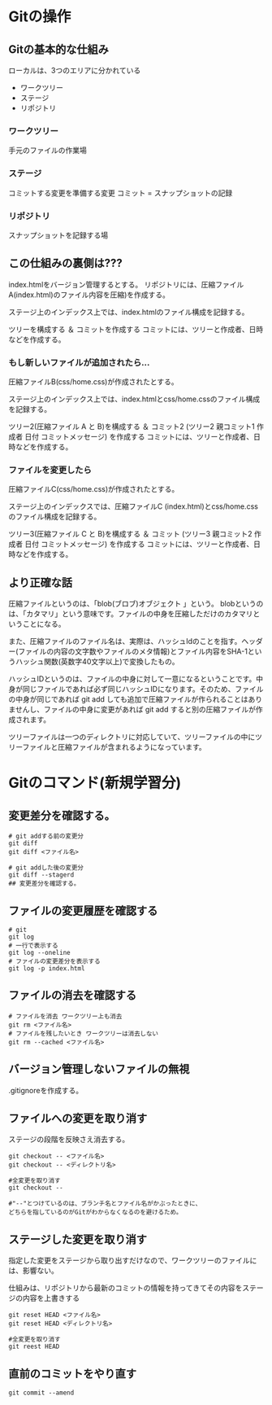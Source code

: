 # Gitの操作

## Gitの基本的な仕組み
 ローカルは、3つのエリアに分かれている
 + ワークツリー
 + ステージ
 + リポジトリ

### ワークツリー
 手元のファイルの作業場

### ステージ
 コミットする変更を準備する変更
 コミット = スナップショットの記録

### リポジトリ
 スナップショットを記録する場

## この仕組みの裏側は???
 index.htmlをバージョン管理するとする。
 リポジトリには、圧縮ファイルA(index.html)のファイル内容を圧縮)を作成する。

 ステージ上のインデックス上では、index.htmlのファイル構成を記録する。

 ツリーを構成する ＆ コミットを作成する 
 コミットには、ツリーと作成者、日時などを作成する。

### もし新しいファイルが追加されたら...
 圧縮ファイルB(css/home.css)が作成されたとする。

 ステージ上のインデックス上では、index.htmlとcss/home.cssのファイル構成を記録する。
 
 ツリー2(圧縮ファイル A と B)を構成する ＆ コミット2 (ツリー2 親コミット1 作成者 日付 コミットメッセージ) を作成する 
 コミットには、ツリーと作成者、日時などを作成する。

### ファイルを変更したら 
 圧縮ファイルC(css/home.css)が作成されたとする。

 ステージ上のインデックスでは、圧縮ファイルC (index.html)とcss/home.cssのファイル構成を記録する。
 
 ツリー3(圧縮ファイル C と B)を構成する ＆ コミット (ツリー3 親コミット2 作成者 日付 コミットメッセージ) を作成する 
 コミットには、ツリーと作成者、日時などを作成する。
 
## より正確な話
 圧縮ファイルというのは、「blob(ブロブ)オブジェクト 」という。 blobというのは、「カタマリ」という意味です。ファイルの中身を圧縮しただけのカタマリということになる。

 また、圧縮ファイルのファイル名は、実際は、ハッシュIdのことを指す。ヘッダー(ファイルの内容の文字数やファイルのメタ情報)とファイル内容をSHA-1というハッシュ関数(英数字40文字以上)で変換したもの。

 ハッシュIDというのは、ファイルの中身に対して一意になるということです。中身が同じファイルであれば必ず同じハッシュIDになります。そのため、ファイルの中身が同じであれば git add しても追加で圧縮ファイルが作られることはありませんし、ファイルの中身に変更があれば git add すると別の圧縮ファイルが作成されます。

 ツリーファイルは一つのディレクトリに対応していて、ツリーファイルの中にツリーファイルと圧縮ファイルが含まれるようになっています。

# Gitのコマンド(新規学習分)
 ## 変更差分を確認する。
 ```
 # git addする前の変更分
 git diff
 git diff <ファイル名>

 # git addした後の変更分
 git diff --stagerd
 ## 変更差分を確認する。
 ```
 ## ファイルの変更履歴を確認する
 ```
 # git 
 git log
 # 一行で表示する
 git log --oneline
 # ファイルの変更差分を表示する
 git log -p index.html
 ```
 ## ファイルの消去を確認する
 ```
 # ファイルを消去 ワークツリー上も消去
 git rm <ファイル名>
 # ファイルを残したいとき ワークツリーは消去しない
 git rm --cached <ファイル名>
 ```

 ## バージョン管理しないファイルの無視

 .gitignoreを作成する。 

 ## ファイルへの変更を取り消す
 ステージの段階を反映さえ消去する。
 ```
 git checkout -- <ファイル名>
 git checkout -- <ディレクトリ名>
 
 #全変更を取り消す
 git checkout --

 #"--"とつけているのは、ブランチ名とファイル名がかぶったときに、
 どちらを指しているのがGitがわからなくなるのを避けるため。
 ```
 ## ステージした変更を取り消す
指定した変更をステージから取り出すだけなので、ワークツリーのファイルには、影響ない。

仕組みは、リポジトリから最新のコミットの情報を持ってきてその内容をステージの内容を上書きする
 ```
 git reset HEAD <ファイル名>
 git reset HEAD <ディレクトリ名>

 #全変更を取り消す
 git reest HEAD
 ```

 ## 直前のコミットをやり直す
 ``` 
 git commit --amend 
 ```